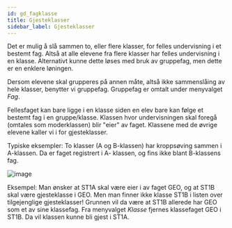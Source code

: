 ```yaml
---
id: gd_fagklasse
title: Gjesteklasser
sidebar_label: Gjesteklasser
---
```

Det er mulig å slå sammen to, eller flere klasser, for felles undervisning i et bestemt fag. Altså at alle elevene fra flere klasser har felles undervisning i en klasse. Alternativt kunne dette løses med bruk av gruppefag, men dette er en enklere løningen.

Dersom elevene skal grupperes på annen måte, altså ikke sammenslåing av hele klasser, benytter vi gruppefag. Gruppefag er omtalt under menyvalget _Fag_.

Fellesfaget kan bare ligge i en klasse siden en elev bare kan følge et bestemt fag i en gruppe/klasse. Klassen hvor undervisningen skal foregå (omtales som moderklassen) blir "eier" av faget. Klassene med de øvrige elevene kaller vi i for gjesteklasser. 

Typiske eksempler: To klasser (A og B-klassen) har kroppsøving sammen i A-klassen. Da er faget registrert i A- klassen, og fins ikke blant B-klassens fag.

![image](https://github.com/BarmanHanssen/iskole/assets/80097133/1ad15ab4-a3ef-4652-8f52-a69df0499455)

Eksempel: Man ønsker at ST1A skal være eier i av faget GEO, og at ST1B skal være gjesteklasse i GEO. Men man finner ikke klasse ST1B i listen over tilgejenglige gjesteklasser! Grunnen vil da være at ST1B allerede har GEO som et av sine klassefag. Fra menyvalget _Klasse_ fjernes klassefaget GEO i ST1B. Da vil klassen kunne bli gjest i ST1A.


